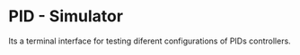 # PID - Simulator

Its a terminal interface for testing diferent configurations of PIDs controllers.